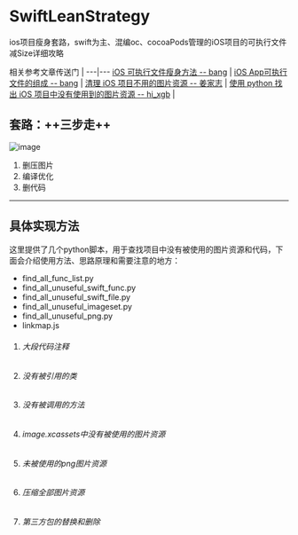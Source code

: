 # SwiftLeanStrategy
ios项目瘦身套路，swift为主、混编oc、cocoaPods管理的iOS项目的可执行文件减Size详细攻略

相关参考文章传送门 |
---|---
[iOS 可执行文件瘦身方法  -- bang](http://blog.cnbang.net/tech/2544/) | 
[iOS App可执行文件的组成  -- bang](http://blog.cnbang.net/tech/2296/) | 
[清理 iOS 项目不用的图片资源 -- 姜家志](http://ios.jobbole.com/85392/) |
[使用 python 找出 iOS 项目中没有使用到的图片资源 -- hi_xgb](http://www.jianshu.com/p/30c688621fa4) |

## 套路：++三步走++

![image](http://blog.cnbang.net/wp-content/uploads/2015/01/安装包大小优化.png)
1. 删压图片
2. 编译优化
3. 删代码

---
## 具体实现方法
这里提供了几个python脚本，用于查找项目中没有被使用的图片资源和代码，下面会介绍使用方法、思路原理和需要注意的地方：
- find_all_func_list.py
- find_all_unuseful_swift_func.py
- find_all_unuseful_swift_file.py
- find_all_unuseful_imageset.py
- find_all_unuseful_png.py	
- linkmap.js

1. ###### 大段代码注释
2. ###### 没有被引用的类
3. ###### 没有被调用的方法
4. ###### image.xcassets中没有被使用的图片资源
5. ###### 未被使用的png图片资源
6. ###### 压缩全部图片资源
7. ###### 第三方包的替换和删除

